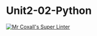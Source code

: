 # Unit2-02-Python
[![Mr Coxall's Super Linter](https://github.com/ICS3U-Programming-NathanA/Unit2-02-Python/workflows/Mr%20Coxall's%20Super%20Linter/badge.svg)](https://github.com/ICS3U-Programming-NathanA/Unit2-02-Python/actions/)
